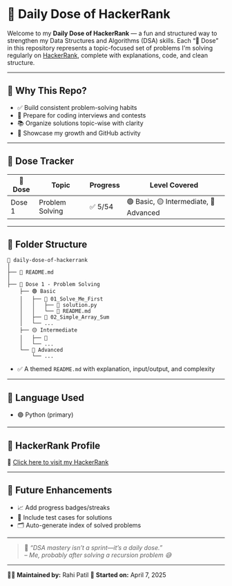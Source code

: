 # 💊 Daily Dose of HackerRank

Welcome to my **Daily Dose of HackerRank** — a fun and structured way to strengthen my Data Structures and Algorithms (DSA) skills. Each “💊 Dose” in this repository represents a topic-focused set of problems I'm solving regularly on [HackerRank](https://www.hackerrank.com/), complete with explanations, code, and clean structure.

---

## 🧠 Why This Repo?

- ✅ Build consistent problem-solving habits
- 🚀 Prepare for coding interviews and contests
- 📚 Organize solutions topic-wise with clarity
- 💼 Showcase my growth and GitHub activity

---

## 📅 Dose Tracker

| 💊 Dose | Topic                   | Progress | Level Covered                        |
|--------|-------------------------|----------|--------------------------------------|
| Dose 1 | Problem Solving         | ✅ 5/54   | 🟢 Basic, 🟡 Intermediate, 🔴 Advanced |

---

## 📂 Folder Structure

```
📁 daily-dose-of-hackerrank
│
├── 📄 README.md
│
├── 💊 Dose 1 - Problem Solving
    ├── 🟢 Basic
    │   ├── 📁 01_Solve_Me_First
    │   │   ├── 📄 solution.py
    │   │   └── 📄 README.md
    │   ├── 📁 02_Simple_Array_Sum
    │   └── ...
    ├── 🟡 Intermediate
    │   ├── 📁 
    │   └── ...
    └── 🔴 Advanced
        └── ...
```


- ✅ A themed `README.md` with explanation, input/output, and complexity

---

## 💬 Language Used

- 🟣 Python (primary)

---

## 🔗 HackerRank Profile

📌 [Click here to visit my HackerRank](https://www.hackerrank.com/rahi_patil)

---

## 🌱 Future Enhancements

- 📈 Add progress badges/streaks
- 🧪 Include test cases for solutions
- 🗂️ Auto-generate index of solved problems

---

> 📍 _“DSA mastery isn’t a sprint—it’s a daily dose.”_  
> – *Me, probably after solving a recursion problem 😅*

---

👩‍💻 **Maintained by:** Rahi Patil 
📅 **Started on:** April 7, 2025  
